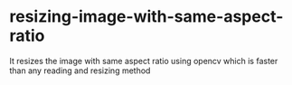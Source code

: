 # resizing-image-with-same-aspect-ratio
It resizes the image with same aspect ratio using opencv which is faster than any reading and resizing method
